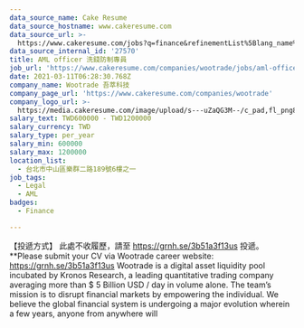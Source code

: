```yaml
---
data_source_name: Cake Resume
data_source_hostname: www.cakeresume.com
data_source_url: >-
  https://www.cakeresume.com/jobs?q=finance&refinementList%5Blang_name%5D%5B0%5D=English&refinementList%5Bsalary_type%5D=per_year&range%5Bsalary_range%5D%5Bmin%5D=1000000&page=3
data_source_internal_id: '27570'
title: AML officer 洗錢防制專員
job_url: 'https://www.cakeresume.com/companies/wootrade/jobs/aml-officer-490cc2'
date: 2021-03-11T06:28:30.768Z
company_name: Wootrade 吾萃科技
company_page_url: 'https://www.cakeresume.com/companies/wootrade'
company_logo_url: >-
  https://media.cakeresume.com/image/upload/s---uZaQG3M--/c_pad,fl_png8,h_200,w_200/v1615432018/ftsch3zk4opn114tprsd.png
salary_text: TWD600000 - TWD1200000
salary_currency: TWD
salary_type: per_year
salary_min: 600000
salary_max: 1200000
location_list:
  - 台北市中山區樂群二路189號6樓之一
job_tags:
  - Legal
  - AML
badges:
  - Finance

---
```


【投遞方式】 此處不收履歷，請至 https://grnh.se/3b51a3f13us 投遞。 **Please submit your CV via Wootrade career website: https://grnh.se/3b51a3f13us Wootrade is a digital asset liquidity pool incubated by Kronos Research, a leading quantitative trading company averaging more than $ 5 Billion USD / day in volume alone. The team’s mission is to disrupt financial markets by empowering the individual. We believe the global financial system is undergoing a major evolution wherein a few years, anyone from anywhere will 